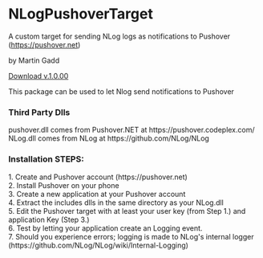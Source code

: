 NLogPushoverTarget
==================

A custom target for sending NLog logs as notifications to Pushover (https://pushover.net)

by Martin Gadd

<a href="https://github.com/MartinGadd/NLogPushoverTarget/blob/master/bin/NLogPushoverTarget_v1.0.00.zip?raw=true">Download v.1.0.00</a>

This package can be used to let Nlog send notifications to Pushover

<h3>Third Party Dlls</h3>
pushover.dll comes from Pushover.NET at https://pushover.codeplex.com/ <br/>
NLog.dll comes from NLog at https://github.com/NLog/NLog

<h3>Installation STEPS:</h3>
1. Create and Pushover account (https://pushover.net)<br/>
2. Install Pushover on your phone<br/>
3. Create a new application at your Pushover account<br/>
4. Extract the includes dlls in the same directory as your NLog.dll<br/>
5. Edit the Pushover target with at least your user key (from Step 1.)  and application Key (Step 3.)<br/>
6. Test by letting your application create an Logging event.<br/>
7. Should you experience errors; logging is made to NLog's internal logger (https://github.com/NLog/NLog/wiki/Internal-Logging)<br/>


